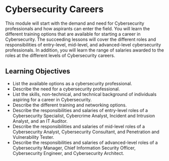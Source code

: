 # Cybersecurity Careers

This module will start with the demand and need for Cybersecurity professionals and how aspirants can enter the field. You will learn the different training options that are available for starting a career in Cybersecurity. The succeeding lessons will cover the different roles and responsibilities of entry-level, mid-level, and advanced-level cybersecurity professionals. In addition, you will learn the range of salaries awarded to the roles at the different levels of Cybersecurity careers.

## Learning Objectives

- List the available options as a cybersecurity professional.
- Describe the need for a cybersecurity professional.
- List the skills, non-technical, and technical background of individuals aspiring for a career in Cybersecurity.
- Describe the different training and networking options.
- Describe the responsibilities and salaries of entry-level roles of a Cybersecurity Specialist, Cybercrime Analyst, Incident and Intrusion Analyst, and an IT Auditor.
- Describe the responsibilities and salaries of mid-level roles of a Cybersecurity Analyst, Cybersecurity Consultant, and Penetration and Vulnerability Tester.
- Describe the responsibilities and salaries of advanced-level roles of a Cybersecurity Manager, Chief Information Security Officer, Cybersecurity Engineer, and Cybersecurity Architect.
